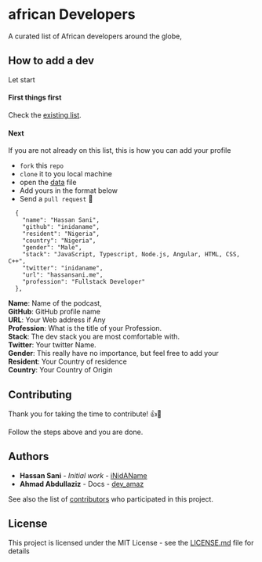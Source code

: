 # african Developers
A curated list of African developers around the globe,

## How to add a dev
Let start

#### First things first

Check the [existing list](https://hassansani.me/african).

#### Next
If you are not already on this list, this is how you can add your profile

* `fork` this `repo`
* `clone` it to you local machine
* open the [data]() file
* Add yours in the format below
* Send a `pull request` 🎉

```
  {
    "name": "Hassan Sani",
    "github": "inidaname",
    "resident": "Nigeria",
    "country": "Nigeria",
    "gender": "Male",
    "stack": "JavaScript, Typescript, Node.js, Angular, HTML, CSS, C++",
    "twitter": "inidaname",
    "url": "hassansani.me",
    "profession": "Fullstack Developer"
  },
```

**Name**: Name of the podcast,<br/>
**GitHub**: GitHub profile name<br/>
**URL**: Your Web address if Any<br/>
**Profession**: What is the title of your Profession.<br/>
**Stack**: The dev stack you are most comfortable with.<br/>
**Twitter**: Your twitter Name.<br/>
**Gender**: This really have no importance, but feel free to add your<br/>
**Resident**: Your Country of residence<br/>
**Country**: Your Country of Origin


## Contributing

Thank you for taking the time to contribute! 👍🎉

Follow the steps above and you are done.


## Authors

* **Hassan Sani** - *Initial work* - [iNidAName](https://github.com/iNidAName)
* **Ahmad Abdullaziz** - Docs - [dev_amaz](https://github.com/dev_amaz)

See also the list of [contributors](https://github.com/inidaname/africandevs/contributors) who participated in this project.

## License

This project is licensed under the MIT License - see the [LICENSE.md](LICENSE.md) file for details
